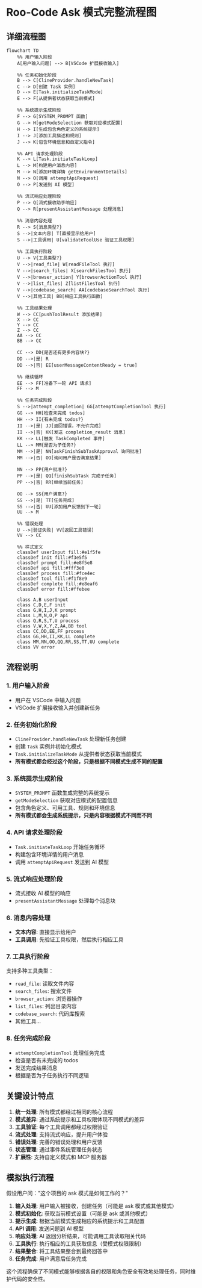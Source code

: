 # Roo-Code Ask 模式完整流程图

## 详细流程图

```mermaid
flowchart TD
    %% 用户输入阶段
    A[用户输入问题] --> B[VSCode 扩展接收输入]

    %% 任务初始化阶段
    B --> C[ClineProvider.handleNewTask]
    C --> D[创建 Task 实例]
    D --> E[Task.initializeTaskMode]
    E --> F[从提供者状态获取当前模式]

    %% 系统提示生成阶段
    F --> G[SYSTEM_PROMPT 函数]
    G --> H[getModeSelection 获取对应模式配置]
    H --> I[生成包含角色定义的系统提示]
    I --> J[添加工具描述和规则]
    J --> K[包含环境信息和自定义指令]

    %% API 请求处理阶段
    K --> L[Task.initiateTaskLoop]
    L --> M[构建用户消息内容]
    M --> N[添加环境详情 getEnvironmentDetails]
    N --> O[调用 attemptApiRequest]
    O --> P[发送到 AI 模型]

    %% 流式响应处理阶段
    P --> Q[流式接收助手响应]
    Q --> R[presentAssistantMessage 处理消息]

    %% 消息内容处理
    R --> S{消息类型?}
    S -->|文本内容| T[直接显示给用户]
    S -->|工具调用| U[validateToolUse 验证工具权限]

    %% 工具执行阶段
    U --> V{工具类型?}
    V -->|read_file| W[readFileTool 执行]
    V -->|search_files| X[searchFilesTool 执行]
    V -->|browser_action| Y[browserActionTool 执行]
    V -->|list_files| Z[listFilesTool 执行]
    V -->|codebase_search| AA[codebaseSearchTool 执行]
    V -->|其他工具| BB[相应工具执行函数]

    %% 工具结果处理
    W --> CC[pushToolResult 添加结果]
    X --> CC
    Y --> CC
    Z --> CC
    AA --> CC
    BB --> CC

    CC --> DD{是否还有更多内容块?}
    DD -->|是| R
    DD -->|否| EE[userMessageContentReady = true]

    %% 继续循环
    EE --> FF[准备下一轮 API 请求]
    FF --> M

    %% 任务完成阶段
    S -->|attempt_completion| GG[attemptCompletionTool 执行]
    GG --> HH[检查未完成 todos]
    HH --> II{有未完成 todos?}
    II -->|是| JJ[返回错误，不允许完成]
    II -->|否| KK[发送 completion_result 消息]
    KK --> LL[触发 TaskCompleted 事件]
    LL --> MM{是否为子任务?}
    MM -->|是| NN[askFinishSubTaskApproval 询问批准]
    MM -->|否| OO[询问用户是否满意结果]

    NN --> PP{用户批准?}
    PP -->|是| QQ[finishSubTask 完成子任务]
    PP -->|否| RR[继续当前任务]

    OO --> SS{用户满意?}
    SS -->|是| TT[任务完成]
    SS -->|否| UU[添加用户反馈到下一轮]
    UU --> M

    %% 错误处理
    U -->|验证失败| VV[返回工具错误]
    VV --> CC

    %% 样式定义
    classDef userInput fill:#e1f5fe
    classDef init fill:#f3e5f5
    classDef prompt fill:#e8f5e8
    classDef api fill:#fff3e0
    classDef process fill:#fce4ec
    classDef tool fill:#f1f8e9
    classDef complete fill:#e8eaf6
    classDef error fill:#ffebee

    class A,B userInput
    class C,D,E,F init
    class G,H,I,J,K prompt
    class L,M,N,O,P api
    class Q,R,S,T,U process
    class V,W,X,Y,Z,AA,BB tool
    class CC,DD,EE,FF process
    class GG,HH,II,KK,LL complete
    class MM,NN,OO,QQ,RR,SS,TT,UU complete
    class VV error
```

## 流程说明

### 1. 用户输入阶段

- 用户在 VSCode 中输入问题
- VSCode 扩展接收输入并创建新任务

### 2. 任务初始化阶段

- `ClineProvider.handleNewTask` 处理新任务创建
- 创建 `Task` 实例并初始化模式
- `Task.initializeTaskMode` 从提供者状态获取当前模式
- **所有模式都会经过这个阶段，只是根据不同模式生成不同的配置**

### 3. 系统提示生成阶段

- `SYSTEM_PROMPT` 函数生成完整的系统提示
- `getModeSelection` 获取对应模式的配置信息
- 包含角色定义、可用工具、规则和环境信息
- **所有模式都会生成系统提示，只是内容根据模式不同而不同**

### 4. API 请求处理阶段

- `Task.initiateTaskLoop` 开始任务循环
- 构建包含环境详情的用户消息
- 调用 `attemptApiRequest` 发送到 AI 模型

### 5. 流式响应处理阶段

- 流式接收 AI 模型的响应
- `presentAssistantMessage` 处理每个消息块

### 6. 消息内容处理

- **文本内容**: 直接显示给用户
- **工具调用**: 先验证工具权限，然后执行相应工具

### 7. 工具执行阶段

支持多种工具类型：

- `read_file`: 读取文件内容
- `search_files`: 搜索文件
- `browser_action`: 浏览器操作
- `list_files`: 列出目录内容
- `codebase_search`: 代码库搜索
- 其他工具...

### 8. 任务完成阶段

- `attemptCompletionTool` 处理任务完成
- 检查是否有未完成的 todos
- 发送完成结果消息
- 根据是否为子任务执行不同逻辑

## 关键设计特点

1. **统一处理**: 所有模式都经过相同的核心流程
2. **模式差异**: 通过系统提示和工具权限体现不同模式的差异
3. **工具验证**: 每个工具调用都经过权限验证
4. **流式处理**: 支持流式响应，提升用户体验
5. **错误处理**: 完善的错误处理和用户反馈
6. **状态管理**: 通过事件系统管理任务状态
7. **扩展性**: 支持自定义模式和 MCP 服务器

## 模拟执行流程

假设用户问："这个项目的 ask 模式是如何工作的？"

1. **输入处理**: 用户输入被接收，创建任务（可能是 ask 模式或其他模式）
2. **模式初始化**: 获取当前模式设置（可能是 ask 或其他模式）
3. **提示生成**: 根据当前模式生成相应的系统提示和工具配置
4. **API 调用**: 发送问题到 AI 模型
5. **响应处理**: AI 返回分析结果，可能调用工具读取相关代码
6. **工具执行**: 执行相应的工具获取信息（受模式权限限制）
7. **结果整合**: 将工具结果整合到最终回答中
8. **任务完成**: 用户满意后任务完成

这个流程确保了不同模式能够根据各自的权限和角色安全有效地处理任务，同时维护代码的安全性。
